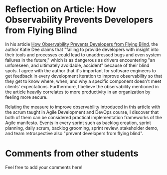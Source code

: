# Reflection on Article: How Observability Prevents Developers from Flying Blind
In his article [How Observability Prevents Developers from Flying Blind](https://sdtimes.com/monitoring/how-observability-prevents-developers-from-flying-blind/), the author Katie Dee claims that "failing to provide developers with insight into their tools and processes could lead to unaddressed bugs and even system failures in the future," which is as dangerous as drivers encountering "an unforeseen, and ultimately avoidable, accident" because of their blind spots. I agree with the author that it's important for software engineers to get feedback in every development iteration to improve observability so that they get to know where, when, and why a specific component doesn't meet clients' expectations. Furthermore, I believe the observability mentioned in the article heavily correlates to more productivity in an organization by feeling more secure. 

Relating the measure to improve observability introduced in this article with the scrum taught in Agile Development and DevOps course, I discover that both of them can be considered practical implementation frameworks of the Agile manifesto. Events in every sprint such as backlog creation, sprint planning, daily scrum, backlog grooming, sprint review, stakeholder demo, and team retrospective also "prevent developers from flying blind".


# Comments from other students
Feel free to add your comments here!